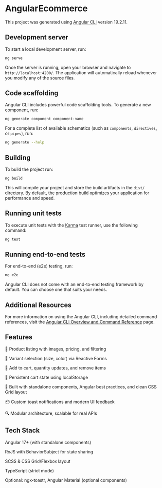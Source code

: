 # AngularEcommerce

This project was generated using [Angular CLI](https://github.com/angular/angular-cli) version 19.2.11.

## Development server

To start a local development server, run:

```bash
ng serve
```

Once the server is running, open your browser and navigate to `http://localhost:4200/`. The application will automatically reload whenever you modify any of the source files.

## Code scaffolding

Angular CLI includes powerful code scaffolding tools. To generate a new component, run:

```bash
ng generate component component-name
```

For a complete list of available schematics (such as `components`, `directives`, or `pipes`), run:

```bash
ng generate --help
```

## Building

To build the project run:

```bash
ng build
```

This will compile your project and store the build artifacts in the `dist/` directory. By default, the production build optimizes your application for performance and speed.

## Running unit tests

To execute unit tests with the [Karma](https://karma-runner.github.io) test runner, use the following command:

```bash
ng test
```

## Running end-to-end tests

For end-to-end (e2e) testing, run:

```bash
ng e2e
```

Angular CLI does not come with an end-to-end testing framework by default. You can choose one that suits your needs.

## Additional Resources

For more information on using the Angular CLI, including detailed command references, visit the [Angular CLI Overview and Command Reference](https://angular.dev/tools/cli) page.


## Features
🛒 Product listing with images, pricing, and filtering

🎨 Variant selection (size, color) via Reactive Forms

🔁 Add to cart, quantity updates, and remove items

💾 Persistent cart state using localStorage

🚀 Built with standalone components, Angular best practices, and clean CSS Grid layout

📦 Custom toast notifications and modern UI feedback

🔍 Modular architecture, scalable for real APIs

## Tech Stack
Angular 17+ (with standalone components)

RxJS with BehaviorSubject for state sharing

SCSS & CSS Grid/Flexbox layout

TypeScript (strict mode)

Optional: ngx-toastr, Angular Material (optional components)

